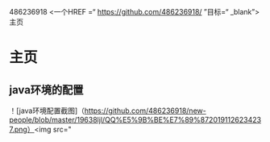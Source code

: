 486236918 <一个HREF =“ https://github.com/486236918/ ”目标=“ _blank”>主页</a>
# 主页
## java环境的配置
！[java环境配置截图]（https://github.com/486236918/new-people/blob/master/19638ljl/QQ%E5%9B%BE%E7%89%8720191126234237.png）<img src="



